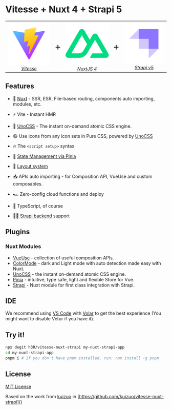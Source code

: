 # Vitesse + Nuxt 4 + Strapi 5

<table>
   <tr style="border: none;">
      <td align="center" style="border: none;">
         <a href="https://github.com/antfu/vitesse" target="_blank" rel="noopener noreferrer">
            <img src="./frontend/public/vite.png" alt="Vitesse" width="700" />
            <span><em>Vitesse</em></span>
         </a>
      </td>
      <td align="center" style="border: none;"> <span style="font-size:30px">+</span> </td>
      <td align="center" style="border: none;">
         <a href="https://nuxt.com/docs" target="_blank" rel="noopener noreferrer">
            <img src="./frontend/public/nuxt.svg" alt="NuxtJS 4" width="700" />
            <span><em>NuxtJS 4</em></span>
         </a>
      </td>
      <td align="center" style="border: none;"> <span style="font-size:30px">+</span> </td>
      <td align="center" style="border: none;">
         <a href="https://docs.strapi.io" target="_blank" rel="noopener noreferrer">
            <img src="./frontend/public/strapi.png" alt="Strapi 5" width="700" />
            <span><em>Strapi v5</em></span>
         </a>
      </td>
   </tr>
</table>

## Features

- 💚 [Nuxt](https://nuxt.com) - SSR, ESR, File-based routing, components auto importing, modules, etc.

- ⚡️ Vite - Instant HMR

- 🎨 [UnoCSS](https://github.com/antfu/unocss) - The instant on-demand atomic CSS engine.

- 😃 Use icons from any icon sets in Pure CSS, powered by [UnoCSS](https://github.com/antfu/unocss)

- 🔥 The `<script setup>` syntax

- 🍍 [State Management via Pinia](https://pinia.esm.dev)

- 📑 [Layout system](./layouts)

- 📥 APIs auto importing - for Composition API, VueUse and custom composables.

- 🏎 Zero-config cloud functions and deploy

- 🦾 TypeScript, of course

- 🤙🏻 [Strapi backend](https://github.com/kuizuo/vitesse-nuxt3-strapi/tree/master/backend) support

## Plugins

### Nuxt Modules

- [VueUse](https://github.com/vueuse/vueuse) - collection of useful composition APIs.
- [ColorMode](https://github.com/nuxt-community/color-mode-module) - dark and Light mode with auto detection made easy with Nuxt.
- [UnoCSS](https://github.com/antfu/unocss) - the instant on-demand atomic CSS engine.
- [Pinia](https://pinia.esm.dev/) - intuitive, type safe, light and flexible Store for Vue.
- [Strapi](https://github.com/nuxt-modules/strapi) - Nuxt module for first class integration with Strapi.

## IDE

We recommend using [VS Code](https://code.visualstudio.com/) with [Volar](https://github.com/johnsoncodehk/volar) to get the best experience (You might want to disable Vetur if you have it).


## Try it!

```bash
npx degit h3R/vitesse-nuxt-strapi my-nuxt-strapi-app
cd my-nuxt-strapi-app
pnpm i # If you don't have pnpm installed, run: npm install -g pnpm
```

## License

[MIT License](./LICENSE)

Based on the work from [kuizuo](https://github.com/kuizuo) in [https://github.com/kuizuo/vitesse-nuxt-strapi]()